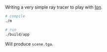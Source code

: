Writing a very simple ray tracer to play with [Ion](https://github.com/pervognsen/bitwise).

```sh
# compile
./m

# run
./build/app
```

Will produce `scene.tga`.

